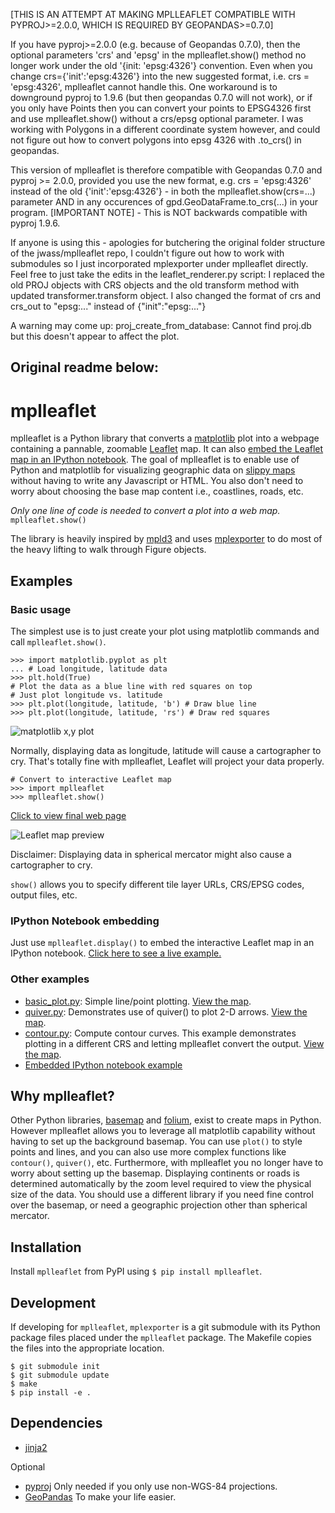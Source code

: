[THIS IS AN ATTEMPT AT MAKING MPLLEAFLET COMPATIBLE WITH PYPROJ>=2.0.0, WHICH IS REQUIRED BY GEOPANDAS>=0.7.0]

If you have pyproj>=2.0.0 (e.g. because of Geopandas 0.7.0), then the optional parameters 'crs' and 'epsg' in the mplleaflet.show() method no longer work under the old '{init: 'epsg:4326'} convention.
Even when you change crs={'init':'epsg:4326'} into the new suggested format, i.e. crs = 'epsg:4326', mplleaflet cannot handle this.
One workaround is to downground pyproj to 1.9.6 (but then geopandas 0.7.0 will not work), or if you only have Points then you can convert your points to EPSG4326 first and use mplleaflet.show() without a crs/epsg optional parameter.
I was working with Polygons in a different coordinate system however, and could not figure out how to convert polygons into epsg 4326 with .to_crs() in geopandas. 

This version of mplleaflet is therefore compatible with Geopandas 0.7.0 and pyproj >= 2.0.0, provided you use the new format, e.g. crs = 'epsg:4326' instead of the old {'init':'epsg:4326'} - in both the mplleaflet.show(crs=...) parameter AND in any occurences of gpd.GeoDataFrame.to_crs(...) in your program.
[IMPORTANT NOTE] - This is NOT backwards compatible with pyproj 1.9.6.

If anyone is using this - apologies for butchering the original folder structure of the jwass/mplleaflet repo, I couldn't figure out how to work with submodules so I just incorporated mplexporter under mplleaflet directly.
Feel free to just take the edits in the leaflet_renderer.py script: I replaced the old PROJ objects with CRS objects and the old transform method with updated transformer.transform object. I also changed the format of crs and crs_out to "epsg:..." instead of {"init":"epsg:..."}

A warning may come up: proj_create_from_database: Cannot find proj.db but this doesn't appear to affect the plot.


Original readme below:
------
# mplleaflet

mplleaflet is a Python library that converts a [matplotlib](http://matplotlib.org) plot into a webpage
containing a pannable, zoomable [Leaflet](http://leafletjs.com) map. It can also [embed the Leaflet map in an IPython notebook](http://nbviewer.ipython.org/github/jwass/mplleaflet/blob/master/examples/NYC%20Boroughs.ipynb). The goal of mplleaflet is to enable use of Python and matplotlib for visualizing geographic data on [slippy maps](http://wiki.openstreetmap.org/wiki/Slippy_Map) without having to write any Javascript or HTML. You also don't need to worry about choosing the base map content i.e., coastlines, roads, etc.

*Only one line of code is needed to convert a plot into a web map.*
`mplleaflet.show()`

The library is heavily inspired by [mpld3](https://github.com/jakevdp/mpld3) and uses  [mplexporter](https://github.com/mpld3/mplexporter) to do most of the heavy lifting to walk through Figure objects.

## Examples
### Basic usage
The simplest use is to just create your plot using matplotlib commands and call `mplleaflet.show()`.

```
>>> import matplotlib.pyplot as plt
... # Load longitude, latitude data
>>> plt.hold(True)
# Plot the data as a blue line with red squares on top
# Just plot longitude vs. latitude
>>> plt.plot(longitude, latitude, 'b') # Draw blue line
>>> plt.plot(longitude, latitude, 'rs') # Draw red squares
```
![matplotlib x,y plot](examples/images/simple_plot.png)

Normally, displaying data as longitude, latitude will cause a cartographer to cry. That's totally fine with mplleaflet, Leaflet will project your data properly.

```
# Convert to interactive Leaflet map
>>> import mplleaflet
>>> mplleaflet.show()
```

[Click to view final web page](http://htmlpreview.github.io/?https://github.com/jwass/mplleaflet/master/examples/readme_example.html)

![Leaflet map preview](examples/images/simple_plot_map_preview.jpg)

Disclaimer: Displaying data in spherical mercator might also cause a cartographer to cry.

`show()` allows you to specify different tile layer URLs, CRS/EPSG codes, output files, etc. 

### IPython Notebook embedding
Just use  `mplleaflet.display()` to embed the interactive Leaflet map in an IPython notebook.
[Click here to see a live example.](http://nbviewer.ipython.org/github/jwass/mplleaflet/blob/master/examples/NYC%20Boroughs.ipynb)

### Other examples
* [basic_plot.py](examples/basic_plot.py): Simple line/point plotting. [View the map](http://htmlpreview.github.io/?https://github.com/jwass/mplleaflet/master/examples/basic_plot.html).
* [quiver.py](examples/quiver.py): Demonstrates use of quiver() to plot 2-D arrows. [View the map](http://htmlpreview.github.io/?https://github.com/jwass/mplleaflet/master/examples/quiver.html).
* [contour.py](examples/contour.py): Compute contour curves. This example demonstrates plotting in a different CRS and letting mplleaflet convert the output. [View the map](http://htmlpreview.github.io/?https://github.com/jwass/mplleaflet/master/examples/contour.html).
* [Embedded IPython notebook example](http://nbviewer.ipython.org/github/jwass/mplleaflet/blob/master/examples/NYC%20Boroughs.ipynb)

## Why mplleaflet?
Other Python libraries, [basemap](http://matplotlib.org/basemap/) and
[folium](https://github.com/wrobstory/folium), exist to create maps in Python. However mplleaflet allows you to leverage  all matplotlib capability without having to set up the background basemap. You can use `plot()` to style points and lines, and you can also use more complex functions like `contour()`, `quiver()`, etc. Furthermore, with mplleaflet you no longer have to worry about setting up the basemap. Displaying continents or roads is determined automatically by the zoom level required to view the physical size of the data. You should use a different library if you need fine control over the basemap, or need a geographic projection other than spherical mercator.

## Installation
Install `mplleaflet` from PyPI using `$ pip install mplleaflet`.

## Development
If developing for `mplleaflet`, `mplexporter` is a git submodule with its
Python package files placed under the `mplleaflet` package. The Makefile
copies the files into the appropriate location.

```
$ git submodule init
$ git submodule update
$ make
$ pip install -e .

```

## Dependencies
* [jinja2](http://jinja.pocoo.org/)

Optional
* [pyproj](https://code.google.com/p/pyproj/) Only needed if you only use non-WGS-84 projections.
* [GeoPandas](https://github.com/kjordahl/geopandas) To make your life easier.
